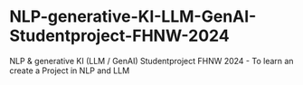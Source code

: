 # NLP-generative-KI-LLM-GenAI-Studentproject-FHNW-2024
NLP &amp; generative KI (LLM / GenAI)  Studentproject FHNW 2024 - To learn an create a Project in NLP and LLM
